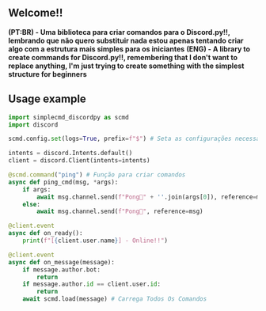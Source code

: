 ## **Welcome!!**

**(PT:BR) - Uma biblioteca para criar comandos para o Discord.py!!, lembrando que não quero substituir nada estou apenas tentando criar algo com a estrutura mais simples para os iniciantes**
**(ENG) - A library to create commands for Discord.py!!, remembering that I don't want to replace anything, I'm just trying to create something with the simplest structure for beginners**

## Usage example
```python
import simplecmd_discordpy as scmd
import discord

scmd.config.set(logs=True, prefix=f"$") # Seta as configurações necessárias

intents = discord.Intents.default()
client = discord.Client(intents=intents)

@scmd.command("ping") # Função para criar comandos
async def ping_cmd(msg, *args):
    if args:
        await msg.channel.send(f"Pong🏓" + ''.join(args[0]), reference=msg)
    else:
        await msg.channel.send(f"Pong🏓", reference=msg)

@client.event
async def on_ready():
    print(f"[{client.user.name}] - Online!!")

@client.event
async def on_message(message):
    if message.author.bot:
        return
    if message.author.id == client.user.id:
        return
    await scmd.load(message) # Carrega Todos Os Comandos
```
